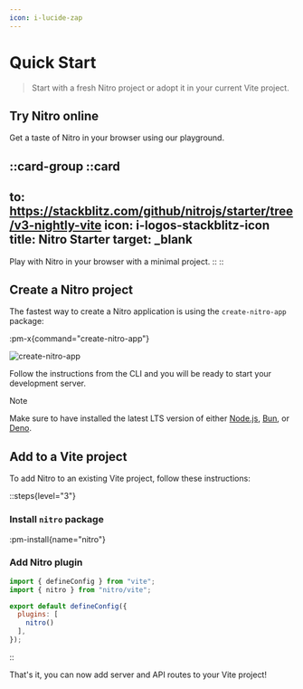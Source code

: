```yaml
---
icon: i-lucide-zap
---
```


# Quick Start

> Start with a fresh Nitro project or adopt it in your current Vite project.

## Try Nitro online

Get a taste of Nitro in your browser using our playground.

::card-group
  ::card
  ---
  to: https://stackblitz.com/github/nitrojs/starter/tree/v3-nightly-vite
  icon: i-logos-stackblitz-icon
  title: Nitro Starter
  target: _blank
  ---
  Play with Nitro in your browser with a minimal project.
  ::
::


## Create a Nitro project

The fastest way to create a Nitro application is using the `create-nitro-app` package:

:pm-x{command="create-nitro-app"}

![create-nitro-app](/images/create-nitro-app.png)

Follow the instructions from the CLI and you will be ready to start your development server.

> [!NOTE]
> Make sure to have installed the latest LTS version of either [Node.js](https://nodejs.org/en), [Bun](https://bun.sh/), or [Deno](https://deno.com/).

## Add to a Vite project

To add Nitro to an existing Vite project, follow these instructions:

::steps{level="3"}

### Install `nitro` package

:pm-install{name="nitro"}

### Add Nitro plugin

```js [vite.config.mjs] {2,6}
import { defineConfig } from "vite";
import { nitro } from "nitro/vite";

export default defineConfig({
  plugins: [
    nitro()
  ],
});
```

::


That's it, you can now add server and API routes to your Vite project!

